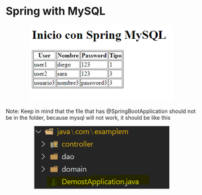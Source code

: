 # Spring with MySQL

<p align="center">
  <img src="src\main\resources\static\springMysql.PNG" alt="StepLast">
</p>


Note: Keep in mind that the file that has @SpringBootApplication should not be in the folder, because mysql will not work, it should be like this


<p align="center">
  <img src="src\main\resources\static\springfiles.PNG" alt="StepLast">
</p>


